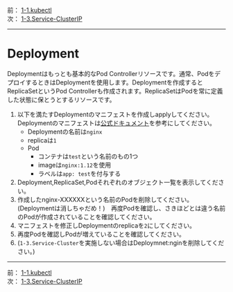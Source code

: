 前： [1-1.kubectl](1-1.kubectl.md)  
次： [1-3.Service-ClusterIP](1-3.Service-ClusterIP.md)

---

# Deployment
Deploymentはもっとも基本的なPod Controllerリソースです。通常、PodをデプロイするときはDeploymentを使用します。Deploymentを作成するとReplicaSetというPod Controllerも作成されます。ReplicaSetはPodを常に定義した状態に保とうとするリソースです。

1. 以下を満たすDeploymentのマニフェストを作成しapplyしてください。Deploymentのマニフェストは[公式ドキュメント](https://kubernetes.io/docs/concepts/workloads/controllers/deployment/#creating-a-deployment)を参考にしてください。
   - Deploymentの名前は``nginx``
   - replicaは``1``
   - Pod
     - コンテナは``test``という名前のもの1つ
     - imageは``nginx:1.12``を使用
     - ラベルは``app: test``を付与する
2. Deployment,ReplicaSet,Podそれぞれのオブジェクト一覧を表示してください。
3. 作成したnginx-XXXXXXという名前のPodを削除してください。(Deploymentは消しちゃだめ！)　再度Podを確認し、さきほどとは違う名前のPodが作成されていることを確認してください。
4. マニフェストを修正しDeploymentのreplicaを``2``にしてください。
5. 再度Podを確認しPodが増えていることを確認してください。
6. (``1-3.Service-Cluster``を実施しない場合はDeploymnet:nginを削除してください。)

---

前： [1-1.kubectl](1-1.kubectl.md)  
次： [1-3.Service-ClusterIP](1-3.Service-ClusterIP.md)